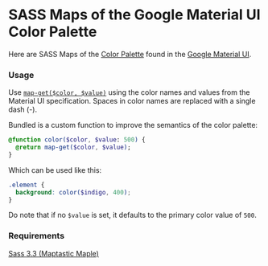 # SASS Maps of the Google Material UI Color Palette
Here are SASS Maps of the [Color Palette](http://www.google.com/design/spec/style/color.html#color-ui-color-palette) found in the [Google Material UI](http://www.google.com/design/spec/).

### Usage
Use [`map-get($color, $value)`](http://sass-lang.com/documentation/Sass/Script/Functions.html#map_get-instance_method) using the color names and values from the Material UI specification. Spaces in color names are replaced with a single dash (-).

Bundled is a custom function to improve the semantics of the color palette:

```sass
@function color($color, $value: 500) {
  @return map-get($color, $value);
}
```

Which can be used like this:

```scss
.element {
  background: color($indigo, 400);
}
```

Do note that if no `$value` is set, it defaults to the primary color value of `500`.

### Requirements
[Sass 3.3 (Maptastic Maple)](http://sass-lang.com/)